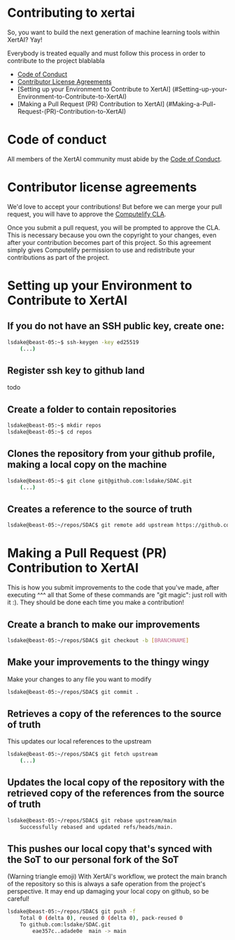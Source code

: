 # Contributing to xertai

So, you want to build the next generation of machine learning tools within XertAI? Yay! 

Everybody is treated equally and must follow this process in order to contribute to the project blablabla

- [Code of Conduct](#code-of-conduct)
- [Contributor License Agreements](#contributor-license-agreements)
- [Setting up your Environment to Contribute to XertAI] (#Setting-up-your-Environment-to-Contribute-to-XertAI)
- [Making a Pull Request (PR) Contribution to XertAI] (#Making-a-Pull-Request-(PR)-Contribution-to-XertAI)

# Code of conduct

All members of the XertAI community must abide by the [Code of Conduct](CODE-OF-CONDUCT.md).

# Contributor license agreements

We'd love to accept your contributions! But before we can merge your pull request, you will have to approve the [Computelify CLA](CLA.md).

Once you submit a pull request, you will be prompted to approve the CLA. This is necessary because you own the copyright to your changes, even
after your contribution becomes part of this project. So this agreement simply gives Computelify permission to use and redistribute your
contributions as part of the project.

# Setting up your Environment to Contribute to XertAI

## If you do not have an SSH public key, create one:

```bash
lsdake@beast-05:~$ ssh-keygen -key ed25519
	(...)
```

## Register ssh key to github land
todo

## Create a folder to contain repositories

```bash
lsdake@beast-05:~$ mkdir repos
lsdake@beast-05:~$ cd repos
```

## Clones the repository from your github profile, making a local copy on the machine

```bash
lsdake@beast-05:~$ git clone git@github.com:lsdake/SDAC.git
	(...)
```

## Creates a reference to the source of truth
```bash
lsdake@beast-05:~/repos/SDAC$ git remote add upstream https://github.com/xertai/SDAC.git
```

# Making a Pull Request (PR) Contribution to XertAI

This is how you submit improvements to the code that you've made, after executing ^^^ all that
Some of these commands are "git magic": just roll with it :). They should be done each time you make a contribution!

## Create a branch to make our improvements

```bash
lsdake@beast-05:~/repos/SDAC$ git checkout -b [BRANCHNAME]
```

## Make your improvements to the thingy wingy

Make your changes to any file you want to modify

```bash
lsdake@beast-05:~/repos/SDAC$ git commit .
```

## Retrieves a copy of the references to the source of truth

This updates our local references to the upstream

```bash
lsdake@beast-05:~/repos/SDAC$ git fetch upstream
	(...)
```

## Updates the local copy of the repository with the retrieved copy of the references from the source of truth

```bash
lsdake@beast-05:~/repos/SDAC$ git rebase upstream/main
	Successfully rebased and updated refs/heads/main.
```

## This pushes our local copy that's synced with the SoT to our personal fork of the SoT

(Warning triangle emoji) With XertAI's workflow, we protect the main branch of the repository so this is always a safe operation from the project's perspective. It may end up damaging your local copy on github, so be careful!

```bash
lsdake@beast-05:~/repos/SDAC$ git push -f
	Total 0 (delta 0), reused 0 (delta 0), pack-reused 0
	To github.com:lsdake/SDAC.git
		eae357c..adade0e  main -> main
```
